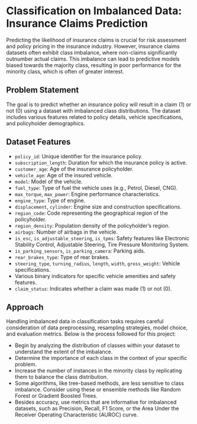# Classification on Imbalanced Data: Insurance Claims Prediction

Predicting the likelihood of insurance claims is crucial for risk assessment and policy pricing in the insurance industry. However, insurance claims datasets often exhibit class imbalance, where non-claims significantly outnumber actual claims. This imbalance can lead to predictive models biased towards the majority class, resulting in poor performance for the minority class, which is often of greater interest.

## Problem Statement

The goal is to predict whether an insurance policy will result in a claim (1) or not (0) using a dataset with imbalanced class distributions. The dataset includes various features related to policy details, vehicle specifications, and policyholder demographics.

## Dataset Features

- `policy_id`: Unique identifier for the insurance policy.
- `subscription_length`: Duration for which the insurance policy is active.
- `customer_age`: Age of the insurance policyholder.
- `vehicle_age`: Age of the insured vehicle.
- `model`: Model of the vehicle.
- `fuel_type`: Type of fuel the vehicle uses (e.g., Petrol, Diesel, CNG).
- `max_torque`, `max_power`: Engine performance characteristics.
- `engine_type`: Type of engine.
- `displacement`, `cylinder`: Engine size and construction specifications.
- `region_code`: Code representing the geographical region of the policyholder.
- `region_density`: Population density of the policyholder’s region.
- `airbags`: Number of airbags in the vehicle.
- `is_esc`, `is_adjustable_steering`, `is_tpms`: Safety features like Electronic Stability Control, Adjustable Steering, Tire Pressure Monitoring System.
- `is_parking_sensors`, `is_parking_camera`: Parking aids.
- `rear_brakes_type`: Type of rear brakes.
- `steering_type`, `turning_radius`, `length`, `width`, `gross_weight`: Vehicle specifications.
- Various binary indicators for specific vehicle amenities and safety features.
- `claim_status`: Indicates whether a claim was made (1) or not (0).

## Approach

Handling imbalanced data in classification tasks requires careful consideration of data preprocessing, resampling strategies, model choice, and evaluation metrics. Below is the process followed for this project:

- Begin by analyzing the distribution of classes within your dataset to understand the extent of the imbalance.
- Determine the importance of each class in the context of your specific problem.
- Increase the number of instances in the minority class by replicating them to balance the class distribution.
- Some algorithms, like tree-based methods, are less sensitive to class imbalance. Consider using these or ensemble methods like Random Forest or Gradient Boosted Trees.
- Besides accuracy, use metrics that are informative for imbalanced datasets, such as Precision, Recall, F1 Score, or the Area Under the Receiver Operating Characteristic (AUROC) curve.
